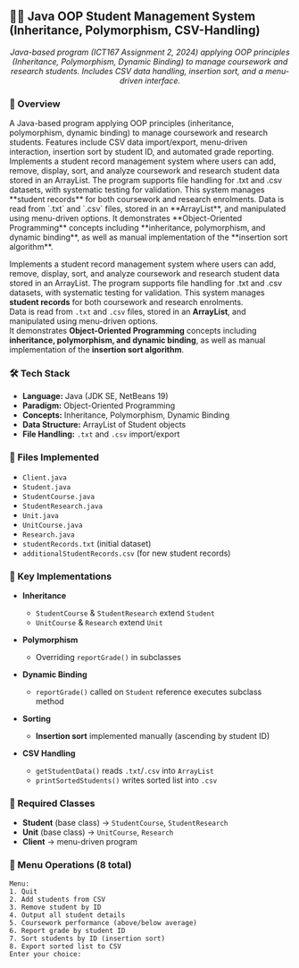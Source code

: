 <h2> 🧑‍🎓 Java OOP Student Management System (Inheritance, Polymorphism, CSV-Handling)</h2>

<p align="center">
  <i>Java-based program (ICT167 Assignment 2, 2024) applying OOP principles 
  (Inheritance, Polymorphism, Dynamic Binding) to manage coursework and research students.  
  Includes CSV data handling, insertion sort, and a menu-driven interface.</i>
</p>



<h3>📌 Overview</h3>

<p>
  A Java-based program applying OOP principles (inheritance, polymorphism, dynamic binding) to manage coursework and research students. 
Features include CSV data import/export, menu-driven interaction, insertion sort by student ID, and automated grade reporting.
Implements a student record management system where users can add, remove, display, sort, and analyze coursework and research student data stored in an ArrayList. 
The program supports file handling for .txt and .csv datasets, with systematic testing for validation.
This system manages **student records** for both coursework and research enrolments.  
Data is read from `.txt` and `.csv` files, stored in an **ArrayList**, and manipulated using menu-driven options.  
It demonstrates **Object-Oriented Programming** concepts including **inheritance, polymorphism, and dynamic binding**, as well as manual implementation of the **insertion sort algorithm**.
</p>


Implements a student record management system where users can add, remove, display, sort, and analyze coursework and research student data stored in an ArrayList. 
The program supports file handling for .txt and .csv datasets, with systematic testing for validation.
This system manages **student records** for both coursework and research enrolments.  
Data is read from `.txt` and `.csv` files, stored in an **ArrayList**, and manipulated using menu-driven options.  
It demonstrates **Object-Oriented Programming** concepts including **inheritance, polymorphism, and dynamic binding**, as well as manual implementation of the **insertion sort algorithm**.

<h3>🛠️ Tech Stack</h3>

- **Language:** Java (JDK SE, NetBeans 19)  
- **Paradigm:** Object-Oriented Programming  
- **Concepts:** Inheritance, Polymorphism, Dynamic Binding  
- **Data Structure:** ArrayList of Student objects  
- **File Handling:** `.txt` and `.csv` import/export  

<h3>📂 Files Implemented</h3>

- `Client.java`  
- `Student.java`  
- `StudentCourse.java`  
- `StudentResearch.java`  
- `Unit.java`  
- `UnitCourse.java`  
- `Research.java`  
- `studentRecords.txt` (initial dataset)  
- `additionalStudentRecords.csv` (for new student records)  

<h3>🔑 Key Implementations</h3>

- **Inheritance**  
  - `StudentCourse` & `StudentResearch` extend `Student`  
  - `UnitCourse` & `Research` extend `Unit`  

- **Polymorphism**  
  - Overriding `reportGrade()` in subclasses  

- **Dynamic Binding**  
  - `reportGrade()` called on `Student` reference executes subclass method  

- **Sorting**  
  - **Insertion sort** implemented manually (ascending by student ID)  

- **CSV Handling**  
  - `getStudentData()` reads `.txt`/`.csv` into `ArrayList`  
  - `printSortedStudents()` writes sorted list into `.csv`  

<h3>🧩 Required Classes</h3>

- **Student** (base class) → `StudentCourse`, `StudentResearch`  
- **Unit** (base class) → `UnitCourse`, `Research`  
- **Client** → menu-driven program  

<h3>📜 Menu Operations (8 total)</h3>

```plaintext
Menu:
1. Quit
2. Add students from CSV
3. Remove student by ID
4. Output all student details
5. Coursework performance (above/below average)
6. Report grade by student ID
7. Sort students by ID (insertion sort)
8. Export sorted list to CSV
Enter your choice:
